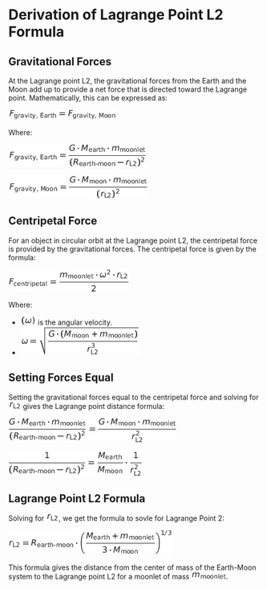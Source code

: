 
# Derivation of Lagrange Point L2 Formula


## Gravitational Forces

At the Lagrange point L2, the gravitational forces from the Earth and the Moon add up to provide a net force that is directed toward the Lagrange point. Mathematically, this can be expressed as:

![img_31.png](img_31.png)

Where:

![img_34.png](img_34.png)

![img_35.png](img_35.png)

## Centripetal Force

For an object in circular orbit at the Lagrange point L2, the centripetal force is provided by the gravitational forces. The centripetal force is given by the formula:

![img_37.png](img_37.png)

Where:
- ![img_26png](img_8.png) is the angular velocity.
- ![img_40.png](img_40.png)
## Setting Forces Equal

Setting the gravitational forces equal to the centripetal force and solving for ![img_41.png](img_41.png) gives the Lagrange point distance formula:

![img_42.png](img_42.png)

![img_43.png](img_43.png)

## Lagrange Point L2 Formula

Solving for ![img_41.png](img_41.png), we get the formula to sovle for Lagrange Point 2:

![img_44.png](img_44.png)

This formula gives the distance from the center of mass of the Earth-Moon system to the Lagrange point L2 for a moonlet of mass ![img_45.png](img_45.png).